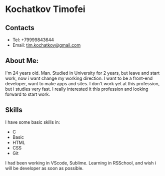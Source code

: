 # __Kochatkov Timofei__
## Contacts 
* Tel: +79999843644
* Email: tim.kochatkov@gmail.com
## About Me:
I'm 24 years old. Man. Studied in University for 2 years, but leave and start work, now i want change my working direction.
I want to be a front-end developer, want to make apps and sites.
I don't work yet at this profession, but i studies very fast. I really interested it this profession and looking forward to start work.
## Skills
I have some basic skills in:
* C
* Basic
* HTML
* CSS
* Git

I had been working in VScode, Sublime.
Learning in RSSchool, and wish i will be developer as soon as possible.
